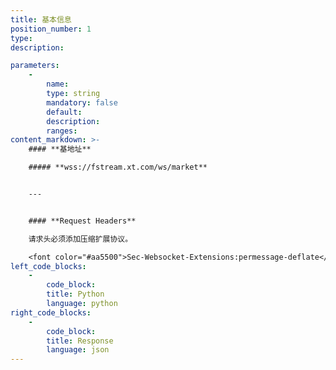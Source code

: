 ```yaml
---
title: 基本信息
position_number: 1
type:
description: 

parameters:
    -
        name:
        type: string
        mandatory: false
        default:
        description:
        ranges:
content_markdown: >-
    #### **基地址**

    ##### **wss://fstream.xt.com/ws/market**


    ---


    #### **Request Headers**

    请求头必须添加压缩扩展协议。

    <font color="#aa5500">Sec-Websocket-Extensions:permessage-deflate</font>  
left_code_blocks:
    -
        code_block:
        title: Python
        language: python
right_code_blocks:
    -
        code_block:
        title: Response
        language: json
---
```

